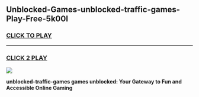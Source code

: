 
## Unblocked-Games-unblocked-traffic-games-Play-Free-5k00l
<h3>
<a href="https://premium76.site?title=unblocked-traffic-games&ref=23A">CLICK TO PLAY</a></h3>
<hr>

<h3>
<a href="https://premium76.site?title=unblocked-traffic-games&ref=23A">CLICK 2 PLAY</a>
  
</h3>

<a href="https://premium76.site?title=unblocked-traffic-games&ref=23A"><img src="https://clearcache.store/games.png"></a>


**unblocked-traffic-games games unblocked: Your Gateway to Fun and Accessible Online Gaming**
